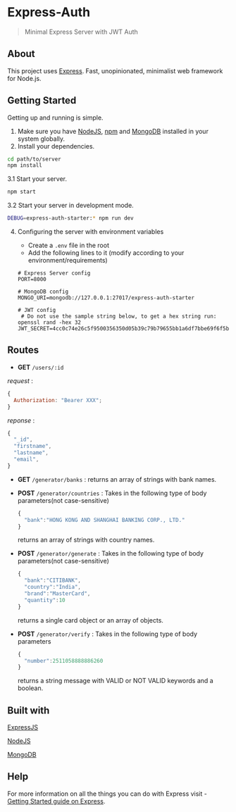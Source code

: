 # Express-Auth

> Minimal Express Server with JWT Auth

## About

This project uses [Express](https://expressjs.com/). Fast, unopinionated, minimalist web framework for Node.js.

## Getting Started

Getting up and running is simple.

1. Make sure you have [NodeJS](https://nodejs.org/), [npm](https://www.npmjs.com/) and [MongoDB](https://www.mongodb.com/) installed in your system globally.
2. Install your dependencies.

```bash
cd path/to/server
npm install
```

3.1 Start your server.

```bash
npm start
```

3.2 Start your server in development mode.

```bash
DEBUG=express-auth-starter:* npm run dev
```

4. Configuring the server with environment variables

   - Create a `.env` file in the root
   - Add the following lines to it (modify according to your environment/requirements)

   ```env
   # Express Server config
   PORT=8000

   # MongoDB config
   MONGO_URI=mongodb://127.0.0.1:27017/express-auth-starter

   # JWT config
    # Do not use the sample string below, to get a hex string run: openssl rand -hex 32
   JWT_SECRET=4cc0c74e26c5f9500356350d05b39c79b79655bb1a6df7bbe69f6f5b2fb0f04e
   ```

## Routes

- **GET** `/users/:id`

_request_ :

```js
{
  Authorization: "Bearer XXX";
}
```

_reponse_ :

```js
{
  "_id",
  "firstname",
  "lastname",
  "email",
}
```

- **GET** `/generator/banks` : returns an array of strings with bank names.

- **POST** `/generator/countries` : Takes in the following type of body parameters(not case-sensitive)

  ```js
  {
    "bank":"HONG KONG AND SHANGHAI BANKING CORP., LTD."
  }
  ```

  returns an array of strings with country names.

- **POST** `/generator/generate` : Takes in the following type of body parameters(not case-sensitive)

  ```js
  {
    "bank":"CITIBANK",
    "country":"India",
    "brand":"MasterCard",
    "quantity":10
  }
  ```

  returns a single card object or an array of objects.

- **POST** `/generator/verify` : Takes in the following type of body parameters

  ```js
  {
    "number":2511058888886260
  }
  ```

  returns a string message with VALID or NOT VALID keywords and a boolean.

## Built with

[ExpressJS](https://expressjs.com)

[NodeJS](https://nodejs.org)

[MongoDB](https://www.mongodb.com/)

## Help

For more information on all the things you can do with Express visit - [Getting Started guide on Express](https://expressjs.com/en/starter/installing.html).
